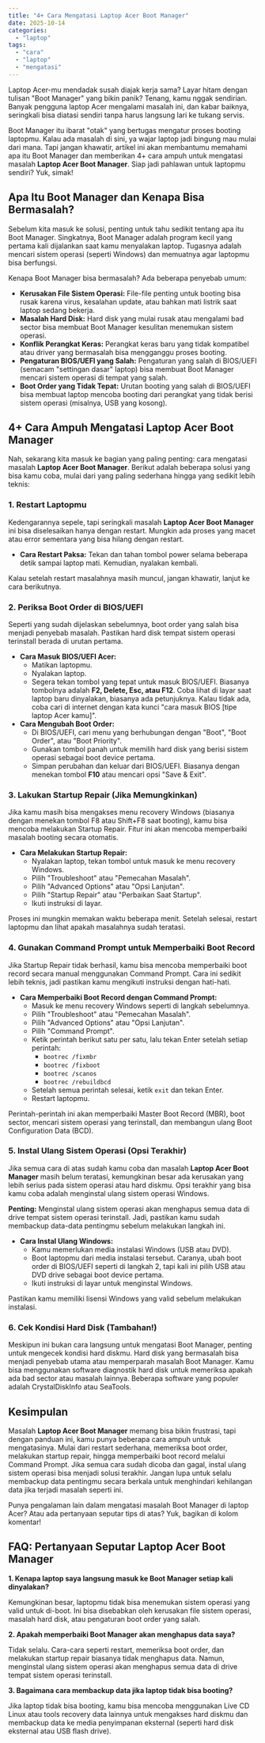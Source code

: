 ```yaml
---
title: "4+ Cara Mengatasi Laptop Acer Boot Manager"
date: 2025-10-14
categories: 
  - "laptop"
tags: 
  - "cara"
  - "laptop"
  - "mengatasi"
---
```


Laptop Acer-mu mendadak susah diajak kerja sama? Layar hitam dengan tulisan "Boot Manager" yang bikin panik? Tenang, kamu nggak sendirian. Banyak pengguna laptop Acer mengalami masalah ini, dan kabar baiknya, seringkali bisa diatasi sendiri tanpa harus langsung lari ke tukang servis.

Boot Manager itu ibarat "otak" yang bertugas mengatur proses booting laptopmu. Kalau ada masalah di sini, ya wajar laptop jadi bingung mau mulai dari mana. Tapi jangan khawatir, artikel ini akan membantumu memahami apa itu Boot Manager dan memberikan 4+ cara ampuh untuk mengatasi masalah **Laptop Acer Boot Manager**. Siap jadi pahlawan untuk laptopmu sendiri? Yuk, simak!

## Apa Itu Boot Manager dan Kenapa Bisa Bermasalah?

Sebelum kita masuk ke solusi, penting untuk tahu sedikit tentang apa itu Boot Manager. Singkatnya, Boot Manager adalah program kecil yang pertama kali dijalankan saat kamu menyalakan laptop. Tugasnya adalah mencari sistem operasi (seperti Windows) dan memuatnya agar laptopmu bisa berfungsi.

Kenapa Boot Manager bisa bermasalah? Ada beberapa penyebab umum:

- **Kerusakan File Sistem Operasi:** File-file penting untuk booting bisa rusak karena virus, kesalahan update, atau bahkan mati listrik saat laptop sedang bekerja.
- **Masalah Hard Disk:** Hard disk yang mulai rusak atau mengalami bad sector bisa membuat Boot Manager kesulitan menemukan sistem operasi.
- **Konflik Perangkat Keras:** Perangkat keras baru yang tidak kompatibel atau driver yang bermasalah bisa mengganggu proses booting.
- **Pengaturan BIOS/UEFI yang Salah:** Pengaturan yang salah di BIOS/UEFI (semacam "settingan dasar" laptop) bisa membuat Boot Manager mencari sistem operasi di tempat yang salah.
- **Boot Order yang Tidak Tepat:** Urutan booting yang salah di BIOS/UEFI bisa membuat laptop mencoba booting dari perangkat yang tidak berisi sistem operasi (misalnya, USB yang kosong).

## 4+ Cara Ampuh Mengatasi Laptop Acer Boot Manager

Nah, sekarang kita masuk ke bagian yang paling penting: cara mengatasi masalah **Laptop Acer Boot Manager**. Berikut adalah beberapa solusi yang bisa kamu coba, mulai dari yang paling sederhana hingga yang sedikit lebih teknis:

### 1\. Restart Laptopmu

Kedengarannya sepele, tapi seringkali masalah **Laptop Acer Boot Manager** ini bisa diselesaikan hanya dengan restart. Mungkin ada proses yang macet atau error sementara yang bisa hilang dengan restart.

- **Cara Restart Paksa:** Tekan dan tahan tombol power selama beberapa detik sampai laptop mati. Kemudian, nyalakan kembali.

Kalau setelah restart masalahnya masih muncul, jangan khawatir, lanjut ke cara berikutnya.

### 2\. Periksa Boot Order di BIOS/UEFI

Seperti yang sudah dijelaskan sebelumnya, boot order yang salah bisa menjadi penyebab masalah. Pastikan hard disk tempat sistem operasi terinstall berada di urutan pertama.

- **Cara Masuk BIOS/UEFI Acer:**
    - Matikan laptopmu.
    - Nyalakan laptop.
    - Segera tekan tombol yang tepat untuk masuk BIOS/UEFI. Biasanya tombolnya adalah **F2, Delete, Esc, atau F12**. Coba lihat di layar saat laptop baru dinyalakan, biasanya ada petunjuknya. Kalau tidak ada, coba cari di internet dengan kata kunci "cara masuk BIOS \[tipe laptop Acer kamu\]".
- **Cara Mengubah Boot Order:**
    - Di BIOS/UEFI, cari menu yang berhubungan dengan "Boot", "Boot Order", atau "Boot Priority".
    - Gunakan tombol panah untuk memilih hard disk yang berisi sistem operasi sebagai boot device pertama.
    - Simpan perubahan dan keluar dari BIOS/UEFI. Biasanya dengan menekan tombol **F10** atau mencari opsi "Save & Exit".

### 3\. Lakukan Startup Repair (Jika Memungkinkan)

Jika kamu masih bisa mengakses menu recovery Windows (biasanya dengan menekan tombol F8 atau Shift+F8 saat booting), kamu bisa mencoba melakukan Startup Repair. Fitur ini akan mencoba memperbaiki masalah booting secara otomatis.

- **Cara Melakukan Startup Repair:**
    - Nyalakan laptop, tekan tombol untuk masuk ke menu recovery Windows.
    - Pilih "Troubleshoot" atau "Pemecahan Masalah".
    - Pilih "Advanced Options" atau "Opsi Lanjutan".
    - Pilih "Startup Repair" atau "Perbaikan Saat Startup".
    - Ikuti instruksi di layar.

Proses ini mungkin memakan waktu beberapa menit. Setelah selesai, restart laptopmu dan lihat apakah masalahnya sudah teratasi.

### 4\. Gunakan Command Prompt untuk Memperbaiki Boot Record

Jika Startup Repair tidak berhasil, kamu bisa mencoba memperbaiki boot record secara manual menggunakan Command Prompt. Cara ini sedikit lebih teknis, jadi pastikan kamu mengikuti instruksi dengan hati-hati.

- **Cara Memperbaiki Boot Record dengan Command Prompt:**
    - Masuk ke menu recovery Windows seperti di langkah sebelumnya.
    - Pilih "Troubleshoot" atau "Pemecahan Masalah".
    - Pilih "Advanced Options" atau "Opsi Lanjutan".
    - Pilih "Command Prompt".
    - Ketik perintah berikut satu per satu, lalu tekan Enter setelah setiap perintah:
        - `bootrec /fixmbr`
        - `bootrec /fixboot`
        - `bootrec /scanos`
        - `bootrec /rebuildbcd`
    - Setelah semua perintah selesai, ketik `exit` dan tekan Enter.
    - Restart laptopmu.

Perintah-perintah ini akan memperbaiki Master Boot Record (MBR), boot sector, mencari sistem operasi yang terinstall, dan membangun ulang Boot Configuration Data (BCD).

### 5\. Instal Ulang Sistem Operasi (Opsi Terakhir)

Jika semua cara di atas sudah kamu coba dan masalah **Laptop Acer Boot Manager** masih belum teratasi, kemungkinan besar ada kerusakan yang lebih serius pada sistem operasi atau hard diskmu. Opsi terakhir yang bisa kamu coba adalah menginstal ulang sistem operasi Windows.

**Penting:** Menginstal ulang sistem operasi akan menghapus semua data di drive tempat sistem operasi terinstall. Jadi, pastikan kamu sudah membackup data-data pentingmu sebelum melakukan langkah ini.

- **Cara Instal Ulang Windows:**
    - Kamu memerlukan media instalasi Windows (USB atau DVD).
    - Boot laptopmu dari media instalasi tersebut. Caranya, ubah boot order di BIOS/UEFI seperti di langkah 2, tapi kali ini pilih USB atau DVD drive sebagai boot device pertama.
    - Ikuti instruksi di layar untuk menginstal Windows.

Pastikan kamu memiliki lisensi Windows yang valid sebelum melakukan instalasi.

### 6\. Cek Kondisi Hard Disk (Tambahan!)

Meskipun ini bukan cara langsung untuk mengatasi Boot Manager, penting untuk mengecek kondisi hard diskmu. Hard disk yang bermasalah bisa menjadi penyebab utama atau memperparah masalah Boot Manager. Kamu bisa menggunakan software diagnostik hard disk untuk memeriksa apakah ada bad sector atau masalah lainnya. Beberapa software yang populer adalah CrystalDiskInfo atau SeaTools.

## Kesimpulan

Masalah **Laptop Acer Boot Manager** memang bisa bikin frustrasi, tapi dengan panduan ini, kamu punya beberapa cara ampuh untuk mengatasinya. Mulai dari restart sederhana, memeriksa boot order, melakukan startup repair, hingga memperbaiki boot record melalui Command Prompt. Jika semua cara sudah dicoba dan gagal, instal ulang sistem operasi bisa menjadi solusi terakhir. Jangan lupa untuk selalu membackup data pentingmu secara berkala untuk menghindari kehilangan data jika terjadi masalah seperti ini.

Punya pengalaman lain dalam mengatasi masalah Boot Manager di laptop Acer? Atau ada pertanyaan seputar tips di atas? Yuk, bagikan di kolom komentar!

## FAQ: Pertanyaan Seputar Laptop Acer Boot Manager

**1\. Kenapa laptop saya langsung masuk ke Boot Manager setiap kali dinyalakan?**

Kemungkinan besar, laptopmu tidak bisa menemukan sistem operasi yang valid untuk di-boot. Ini bisa disebabkan oleh kerusakan file sistem operasi, masalah hard disk, atau pengaturan boot order yang salah.

**2\. Apakah memperbaiki Boot Manager akan menghapus data saya?**

Tidak selalu. Cara-cara seperti restart, memeriksa boot order, dan melakukan startup repair biasanya tidak menghapus data. Namun, menginstal ulang sistem operasi akan menghapus semua data di drive tempat sistem operasi terinstall.

**3\. Bagaimana cara membackup data jika laptop tidak bisa booting?**

Jika laptop tidak bisa booting, kamu bisa mencoba menggunakan Live CD Linux atau tools recovery data lainnya untuk mengakses hard diskmu dan membackup data ke media penyimpanan eksternal (seperti hard disk eksternal atau USB flash drive).
